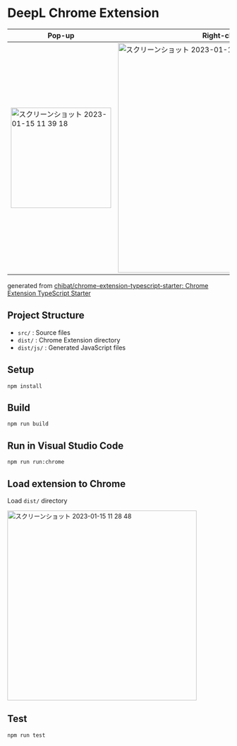 # DeepL Chrome Extension

|  Pop-up  |  Right-click Menu |
| ---- | ---- |
| <img width="227" alt="スクリーンショット 2023-01-15 11 39 18" src="https://user-images.githubusercontent.com/60843722/212520124-dada8611-0180-4b2c-8401-83b01d294760.png" > |  <img width="519" alt="スクリーンショット 2023-01-15 11 41 22" src="https://user-images.githubusercontent.com/60843722/212520173-91de32e6-9c5e-42db-aa3c-ea21bf75d7f9.png"> |





generated from [chibat/chrome\-extension\-typescript\-starter: Chrome Extension TypeScript Starter](https://github.com/chibat/chrome-extension-typescript-starter)

## Project Structure

* `src/` : Source files
* `dist/` : Chrome Extension directory
* `dist/js/` : Generated JavaScript files

## Setup

```
npm install
```

## Build

```
npm run build
```

## Run in Visual Studio Code

```
npm run run:chrome
```


## Load extension to Chrome

Load `dist/` directory

<img width="429" alt="スクリーンショット 2023-01-15 11 28 48" src="https://user-images.githubusercontent.com/60843722/212520064-c3437f08-637a-40e5-b1c6-5e03e5a8ec6e.png">

## Test
```
npm run test
```
